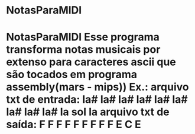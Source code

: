 # NotasParaMIDI
# NotasParaMIDI Esse programa transforma notas musicais por extenso para caracteres ascii que são tocados em programa assembly(mars - mips))   Ex.: arquivo txt de entrada:  la# la# la# la# la# la# la# la# la# la sol la  arquivo txt de saída:   F   F   F   F   F   F   F   F   F   E   C   E
